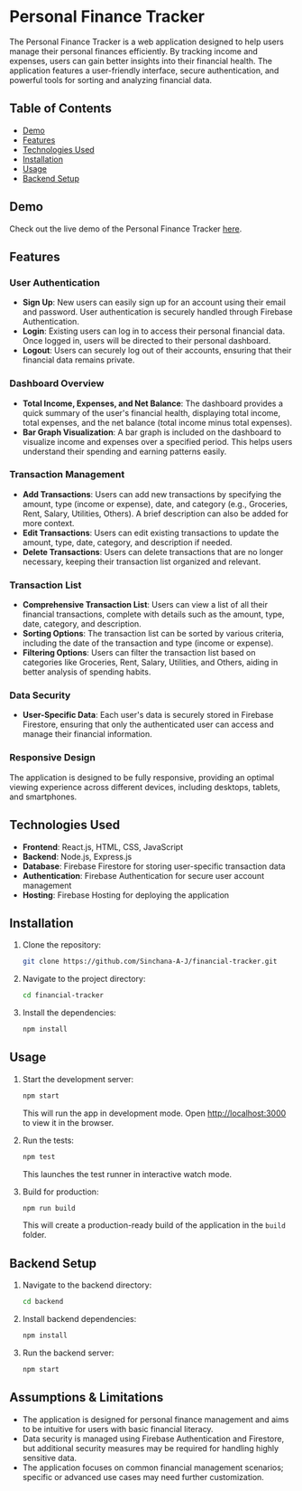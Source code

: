 # Personal Finance Tracker

The Personal Finance Tracker is a web application designed to help users manage their personal finances efficiently. By tracking income and expenses, users can gain better insights into their financial health. The application features a user-friendly interface, secure authentication, and powerful tools for sorting and analyzing financial data.

## Table of Contents
- [Demo](#demo)
- [Features](#features)
- [Technologies Used](#technologies-used)
- [Installation](#installation)
- [Usage](#usage)
- [Backend Setup](#backend-setup)

## Demo
Check out the live demo of the Personal Finance Tracker [here](https://personal-finance-tracker-ab36d.web.app).

## Features
### User Authentication
- **Sign Up**: New users can easily sign up for an account using their email and password. User authentication is securely handled through Firebase Authentication.
- **Login**: Existing users can log in to access their personal financial data. Once logged in, users will be directed to their personal dashboard.
- **Logout**: Users can securely log out of their accounts, ensuring that their financial data remains private.

### Dashboard Overview
- **Total Income, Expenses, and Net Balance**: The dashboard provides a quick summary of the user's financial health, displaying total income, total expenses, and the net balance (total income minus total expenses).
- **Bar Graph Visualization**: A bar graph is included on the dashboard to visualize income and expenses over a specified period. This helps users understand their spending and earning patterns easily.

### Transaction Management
- **Add Transactions**: Users can add new transactions by specifying the amount, type (income or expense), date, and category (e.g., Groceries, Rent, Salary, Utilities, Others). A brief description can also be added for more context.
- **Edit Transactions**: Users can edit existing transactions to update the amount, type, date, category, and description if needed.
- **Delete Transactions**: Users can delete transactions that are no longer necessary, keeping their transaction list organized and relevant.

### Transaction List
- **Comprehensive Transaction List**: Users can view a list of all their financial transactions, complete with details such as the amount, type, date, category, and description.
- **Sorting Options**: The transaction list can be sorted by various criteria, including the date of the transaction and type (income or expense).
- **Filtering Options**: Users can filter the transaction list based on categories like Groceries, Rent, Salary, Utilities, and Others, aiding in better analysis of spending habits.

### Data Security
- **User-Specific Data**: Each user's data is securely stored in Firebase Firestore, ensuring that only the authenticated user can access and manage their financial information.

### Responsive Design
The application is designed to be fully responsive, providing an optimal viewing experience across different devices, including desktops, tablets, and smartphones.

## Technologies Used
- **Frontend**: React.js, HTML, CSS, JavaScript
- **Backend**: Node.js, Express.js
- **Database**: Firebase Firestore for storing user-specific transaction data
- **Authentication**: Firebase Authentication for secure user account management
- **Hosting**: Firebase Hosting for deploying the application

## Installation
1. Clone the repository:
    ```bash
    git clone https://github.com/Sinchana-A-J/financial-tracker.git
    ```
2. Navigate to the project directory:
    ```bash
    cd financial-tracker
    ```
3. Install the dependencies:
    ```bash
    npm install
    ```

## Usage
1. Start the development server:
    ```bash
    npm start
    ```
   This will run the app in development mode. Open [http://localhost:3000](http://localhost:3000) to view it in the browser.

2. Run the tests:
    ```bash
    npm test
    ```
   This launches the test runner in interactive watch mode.

3. Build for production:
    ```bash
    npm run build
    ```
   This will create a production-ready build of the application in the `build` folder.

## Backend Setup
1. Navigate to the backend directory:
    ```bash
    cd backend
    ```
2. Install backend dependencies:
    ```bash
    npm install
    ```
3. Run the backend server:
    ```bash
    npm start
    ```

## Assumptions & Limitations
- The application is designed for personal finance management and aims to be intuitive for users with basic financial literacy.
- Data security is managed using Firebase Authentication and Firestore, but additional security measures may be required for handling highly sensitive data.
- The application focuses on common financial management scenarios; specific or advanced use cases may need further customization.

